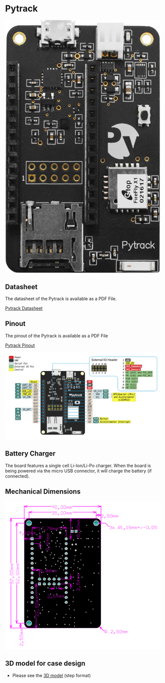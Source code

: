 # Pytrack

![](../../.gitbook/assets/assets-lil0igdl11z7jos_jpx-lkn7scqkkkb6tqb3uyo-lkn83ejihh1jeasccad-pytrack.png) 

## Datasheet

The datasheet of the Pytrack is available as a PDF File.

<a href="../../.gitbook/assets/pytrack-specsheet-1.pdf" target="_blank"> Pytrack Datasheet </a>

## Pinout

The pinout of the Pytrack is available as a PDF File

<a href="../../.gitbook/assets/pytrack-pinout.pdf" target="_blank"> Pytrack Pinout </a>

![](../../.gitbook/assets/pytrack-pinout-1.png)

## Battery Charger

The board features a single cell Li-Ion/Li-Po charger. When the board is being powered via the micro USB connector, it will charge the battery \(if connected\).



## Mechanical Dimensions

![](../../.gitbook/assets/Pysense_v1.1_MechanicalDimensions_b.png)

## 3D model for case design

* Please see the [3D model](../../.gitbook/assets/PyTrack_v1.1.step) (step format)
